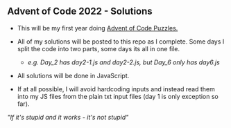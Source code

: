 ## Advent of Code 2022 - Solutions ##

- This will be my first year doing [Advent of Code Puzzles.](https://adventofcode.com/)

- All of my solutions will be posted to this repo as I complete. Some days I split the code into two parts, some days its all in one file. 
    - *e.g. Day_2 has day2-1.js and day2-2.js, but Day_6 only has day6.js*


- All solutions will be done in JavaScript.

- If at all possible, I will avoid hardcoding inputs and instead read them into my JS files from the plain txt input files (day 1 is only exception so far).

*"If it's stupid and it works - it's not stupid"*
